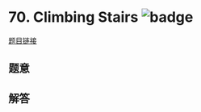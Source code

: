 # 70. Climbing Stairs ![badge](https://img.shields.io/badge/-easy-green?style=flat-square)

[题目链接](https://leetcode.com/problems/climbing-stairs)

## 题意

## 解答

